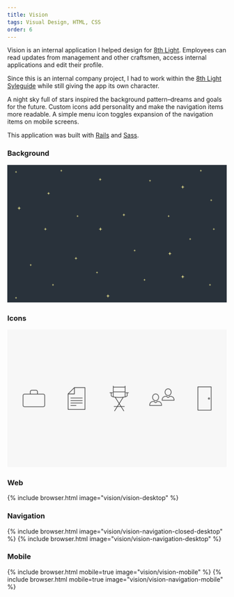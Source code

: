 ```yaml
---
title: Vision
tags: Visual Design, HTML, CSS
order: 6
---
```


Vision is an internal application I helped design for [8th Light](http://www.8thlight.com). Employees can read updates from management and other craftsmen, access internal applications and edit their profile.

Since this is an internal company project, I had to work within the [8th Light Syleguide](http://8thlight.com/styleguide) while still giving the app its own character.

A night sky full of stars inspired the background pattern–dreams and goals for the future. Custom icons add personality and make the navigation items more readable. A simple menu icon toggles expansion of the navigation items on mobile screens.

This application was built with [Rails](http://rubyonrails.org) and [Sass](http://sass-lang.com).

### Background
![Vision Background](/assets/images/work/vision/vision-background.svg)

### Icons
![Vision Icons](/assets/images/work/vision/vision-icons.svg)

### Web
{% include browser.html image="vision/vision-desktop" %}

### Navigation
{% include browser.html image="vision/vision-navigation-closed-desktop" %}
{% include browser.html image="vision/vision-navigation-desktop" %}

### Mobile
{% include browser.html mobile=true image="vision/vision-mobile" %}
{% include browser.html mobile=true image="vision/vision-navigation-mobile" %}
